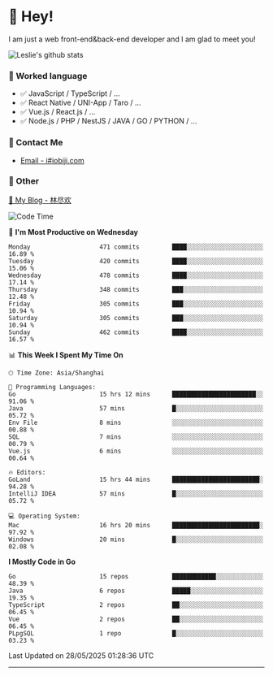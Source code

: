 # 👋 Hey!

I am just a web front-end&back-end developer and I am glad to meet you!

![Leslie's github stats](https://github-readme-stats.vercel.app/api?username=unsafe-ptr&&show_icons=true&&title_color=1abc9c&&icon_color=1abc9c)


### 📝 Worked language

- ✅ JavaScript / TypeScript / ...
- ✅ React Native / UNI-App / Taro / ...
- ✅ Vue.js / React.js / ...
- ✅ Node.js / PHP / NestJS / JAVA / GO / PYTHON / ...

### 📮 Contact Me

- [Email - i#iobiji.com](mailto:i@iobiji.com)


### 🤪 Other

[📌 My Blog - 林尽欢](https://iobiji.com)

<!--START_SECTION:waka-->
![Code Time](http://img.shields.io/badge/Code%20Time-1%2C754%20hrs%2011%20mins-blue)

📅 **I'm Most Productive on Wednesday** 

```text
Monday                   471 commits         ████░░░░░░░░░░░░░░░░░░░░░   16.89 % 
Tuesday                  420 commits         ████░░░░░░░░░░░░░░░░░░░░░   15.06 % 
Wednesday                478 commits         ████░░░░░░░░░░░░░░░░░░░░░   17.14 % 
Thursday                 348 commits         ███░░░░░░░░░░░░░░░░░░░░░░   12.48 % 
Friday                   305 commits         ███░░░░░░░░░░░░░░░░░░░░░░   10.94 % 
Saturday                 305 commits         ███░░░░░░░░░░░░░░░░░░░░░░   10.94 % 
Sunday                   462 commits         ████░░░░░░░░░░░░░░░░░░░░░   16.57 % 
```


📊 **This Week I Spent My Time On** 

```text
🕑︎ Time Zone: Asia/Shanghai

💬 Programming Languages: 
Go                       15 hrs 12 mins      ███████████████████████░░   91.06 % 
Java                     57 mins             █░░░░░░░░░░░░░░░░░░░░░░░░   05.72 % 
Env File                 8 mins              ░░░░░░░░░░░░░░░░░░░░░░░░░   00.88 % 
SQL                      7 mins              ░░░░░░░░░░░░░░░░░░░░░░░░░   00.79 % 
Vue.js                   6 mins              ░░░░░░░░░░░░░░░░░░░░░░░░░   00.64 % 

🔥 Editors: 
GoLand                   15 hrs 44 mins      ████████████████████████░   94.28 % 
IntelliJ IDEA            57 mins             █░░░░░░░░░░░░░░░░░░░░░░░░   05.72 % 

💻 Operating System: 
Mac                      16 hrs 20 mins      ████████████████████████░   97.92 % 
Windows                  20 mins             █░░░░░░░░░░░░░░░░░░░░░░░░   02.08 % 
```

**I Mostly Code in Go** 

```text
Go                       15 repos            ████████████░░░░░░░░░░░░░   48.39 % 
Java                     6 repos             █████░░░░░░░░░░░░░░░░░░░░   19.35 % 
TypeScript               2 repos             ██░░░░░░░░░░░░░░░░░░░░░░░   06.45 % 
Vue                      2 repos             ██░░░░░░░░░░░░░░░░░░░░░░░   06.45 % 
PLpgSQL                  1 repo              █░░░░░░░░░░░░░░░░░░░░░░░░   03.23 % 
```




 Last Updated on 28/05/2025 01:28:36 UTC
<!--END_SECTION:waka-->
---
